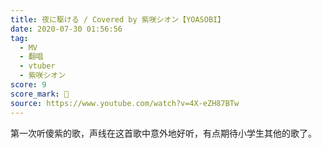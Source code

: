 ```yaml
---
title: 夜に駆ける / Covered by 紫咲シオン【YOASOBI】
date: 2020-07-30 01:56:56
tag:
  - MV
  - 翻唱
  - vtuber
  - 紫咲シオン
score: 9
score_mark: 🌙
source: https://www.youtube.com/watch?v=4X-eZH87BTw
---
```

第一次听傻紫的歌，声线在这首歌中意外地好听，有点期待小学生其他的歌了。
